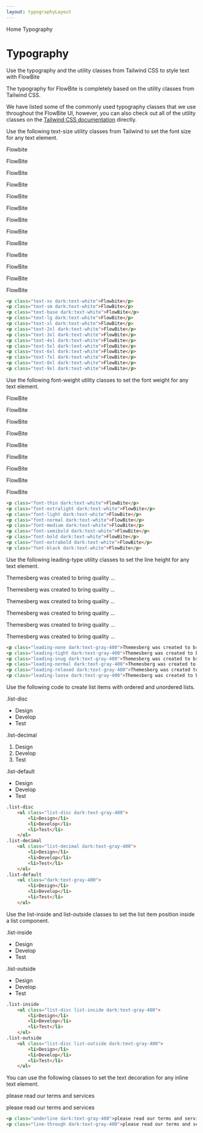 ```yaml
---
layout: typographyLayout
---
```


<script>
	import { Htwo, ExampleDiv, GitHubSource, CompoDescription, TableProp, TableDefaultRow} from '../utils'
	import { Breadcrumb, BreadcrumbItem } from '$lib';
	;
</script>


<Breadcrumb>
	<BreadcrumbItem href="/" home >Home</BreadcrumbItem>
	<BreadcrumbItem>Typography</BreadcrumbItem>
</Breadcrumb>

<h1 class="text-3xl w-full dark:text-white pt-8 pb-4">Typography</h1>

<CompoDescription>Use the typography and the utility classes from Tailwind CSS to style text with FlowBite</CompoDescription>

The typography for FlowBite is completely based on the utility classes from Tailwind CSS.

We have listed some of the commonly used typography classes that we use throughout the FlowBite UI, however, you can also check out all of the utility classes on the <a class="link" href="https://tailwindcss.com/docs/font-family">Tailwind CSS documentation</a> directly.

<Htwo label="Font Size" />

Use the following text-size utility classes from Tailwind to set the font size for any text element.

<ExampleDiv>
	<p class="text-xs dark:text-white">Flowbite</p>
	<p class="text-sm dark:text-white">FlowBite</p>
	<p class="text-base dark:text-white">FlowBite</p>
	<p class="text-lg dark:text-white">FlowBite</p>
	<p class="text-xl dark:text-white">FlowBite</p>
	<p class="text-2xl dark:text-white">FlowBite</p>
	<p class="text-3xl dark:text-white">FlowBite</p>
	<p class="text-4xl dark:text-white">FlowBite</p>
	<p class="text-5xl dark:text-white">FlowBite</p>
	<p class="text-6xl dark:text-white">FlowBite</p>
	<p class="text-7xl dark:text-white">FlowBite</p>
	<p class="text-8xl dark:text-white">FlowBite</p>
	<p class="text-9xl dark:text-white">FlowBite</p>
</ExampleDiv>

```html
<p class="text-xs dark:text-white">Flowbite</p>
<p class="text-sm dark:text-white">FlowBite</p>
<p class="text-base dark:text-white">FlowBite</p>
<p class="text-lg dark:text-white">FlowBite</p>
<p class="text-xl dark:text-white">FlowBite</p>
<p class="text-2xl dark:text-white">FlowBite</p>
<p class="text-3xl dark:text-white">FlowBite</p>
<p class="text-4xl dark:text-white">FlowBite</p>
<p class="text-5xl dark:text-white">FlowBite</p>
<p class="text-6xl dark:text-white">FlowBite</p>
<p class="text-7xl dark:text-white">FlowBite</p>
<p class="text-8xl dark:text-white">FlowBite</p>
<p class="text-9xl dark:text-white">FlowBite</p>
```

<Htwo label="Font Weight " />

Use the following font-weight utility classes to set the font weight for any text element.

<ExampleDiv>
	<p class="font-thin dark:text-white">FlowBite</p>
	<p class="font-extralight dark:text-white">FlowBite</p>
	<p class="font-light dark:text-white">FlowBite</p>
	<p class="font-normal dark:text-white">FlowBite</p>
	<p class="font-medium dark:text-white">FlowBite</p>
	<p class="font-semibold dark:text-white">FlowBite</p>
	<p class="font-bold dark:text-white">FlowBite</p>
	<p class="font-extrabold dark:text-white">FlowBite</p>
	<p class="font-black dark:text-white">FlowBite</p>
</ExampleDiv>

```html
<p class="font-thin dark:text-white">FlowBite</p>
<p class="font-extralight dark:text-white">FlowBite</p>
<p class="font-light dark:text-white">FlowBite</p>
<p class="font-normal dark:text-white">FlowBite</p>
<p class="font-medium dark:text-white">FlowBite</p>
<p class="font-semibold dark:text-white">FlowBite</p>
<p class="font-bold dark:text-white">FlowBite</p>
<p class="font-extrabold dark:text-white">FlowBite</p>
<p class="font-black dark:text-white">FlowBite</p>
```

<Htwo label="Line Height" />

Use the following leading-type utility classes to set the line height for any text element.

<ExampleDiv>
	<p class="leading-none dark:text-gray-400">Themesberg was created to bring quality ...</p>
	<p class="leading-tight dark:text-gray-400">Themesberg was created to bring quality ...</p>
	<p class="leading-snug dark:text-gray-400">Themesberg was created to bring quality ...</p>
	<p class="leading-normal dark:text-gray-400">Themesberg was created to bring quality ...</p>
	<p class="leading-relaxed dark:text-gray-400">Themesberg was created to bring quality ...</p>
	<p class="leading-loose dark:text-gray-400">Themesberg was created to bring quality ...</p>
</ExampleDiv>

```html
<p class="leading-none dark:text-gray-400">Themesberg was created to bring quality ...</p>
<p class="leading-tight dark:text-gray-400">Themesberg was created to bring quality ...</p>
<p class="leading-snug dark:text-gray-400">Themesberg was created to bring quality ...</p>
<p class="leading-normal dark:text-gray-400">Themesberg was created to bring quality ...</p>
<p class="leading-relaxed dark:text-gray-400">Themesberg was created to bring quality ...</p>
<p class="leading-loose dark:text-gray-400">Themesberg was created to bring quality ...</p>
```

<Htwo label="Lists" />

Use the following code to create list items with ordered and unordered lists.

<ExampleDiv>
.list-disc
	<ul class="list-disc dark:text-gray-400">
		<li>Design</li>
		<li>Develop</li>
		<li>Test</li>
	</ul>
.list-decimal
	<ol class="list-decimal dark:text-gray-400">
		<li>Design</li>
		<li>Develop</li>
		<li>Test</li>
	</ol>
.list-default
	<ul class="dark:text-gray-400">
		<li>Design</li>
		<li>Develop</li>
		<li>Test</li>
	</ul>
</ExampleDiv>

```html
.list-disc
	<ul class="list-disc dark:text-gray-400">
		<li>Design</li>
		<li>Develop</li>
		<li>Test</li>
	</ul>
.list-decimal
	<ol class="list-decimal dark:text-gray-400">
		<li>Design</li>
		<li>Develop</li>
		<li>Test</li>
	</ol>
.list-default
	<ul class="dark:text-gray-400">
		<li>Design</li>
		<li>Develop</li>
		<li>Test</li>
	</ul>
```

<Htwo label="List position" />

Use the list-inside and list-outside classes to set the list item position inside a list component.

<ExampleDiv>
.list-inside
	<ul class="list-disc list-inside dark:text-gray-400">
		<li>Design</li>
		<li>Develop</li>
		<li>Test</li>
	</ul>
.list-outside
	<ul class="list-disc list-outside dark:text-gray-400">
		<li>Design</li>
		<li>Develop</li>
		<li>Test</li>
	</ul>
</ExampleDiv>

```html
.list-inside
	<ul class="list-disc list-inside dark:text-gray-400">
		<li>Design</li>
		<li>Develop</li>
		<li>Test</li>
	</ul>
.list-outside
	<ul class="list-disc list-outside dark:text-gray-400">
		<li>Design</li>
		<li>Develop</li>
		<li>Test</li>
	</ul>
```

<Htwo label="Text Decoration" />

You can use the following classes to set the text decoration for any inline text element.

<ExampleDiv>
<p class="underline dark:text-gray-400">please read our terms and services</p>
<p class="line-through dark:text-gray-400">please read our terms and services</p>
</ExampleDiv>

```html
<p class="underline dark:text-gray-400">please read our terms and services</p>
<p class="line-through dark:text-gray-400">please read our terms and services</p>
```


